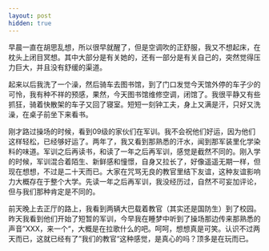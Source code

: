 ```yaml
---
layout: post
hidden: true
---
```

早晨一直在胡思乱想，所以很早就醒了，但是空调吹的正舒服，我又不想起床，在枕头上闭目冥想。其中大部分是有关她的，还有一部分是有关自己的，突然觉得压力巨大，并且没有舒缓的渠道。

起来以后我洗了一个澡，然后骑车去图书馆，到了门口发觉今天馆外停的车子少的可怜，我有种不祥的预感，果然，今天图书馆维修空调，闭馆了。我很平静又有些抓狂，骑着快散架的车子又回了寝室。短短一刻钟工夫，身上又满是汗，只好又洗澡，在桌子前坐下来看书。

刚才路过操场的时候，看到09级的家伙们在军训。我不会祝他们好运，因为他们这样轻松，已经够好运了。两年了，我又看到那熟悉的汗水，闻到那军装里化学染料的味道。军训之后再读书，和读了一年之后再军训，感觉是截然不同的。刚入学的时候，军训混合着陌生、新鲜感和憧憬，自身又拉长了，好像遥遥无期一样，但现在想想，不过是二十天而已。大家在咒骂无良的教官里结下友谊，这种友谊影响力大概存在于整个大学。先读一年之后再军训，我没经历过，自然不可妄加评论，但与我们那种肯定是不同的。

前天晚上去正厅的路上，我看到两辆大巴载着教官（其实还是国防生）到了校园。昨天我看到他们开始了短暂的军训，今早我在睡梦中听到了操场那边传来那熟悉的声音”XXX，来一个“，大概是在拉歌什么的吧。呵呵，想想真是可笑。认识不过两天而已，这就已经有了”我们的教官“这种感觉，是真心的吗？顶多是在玩而已。